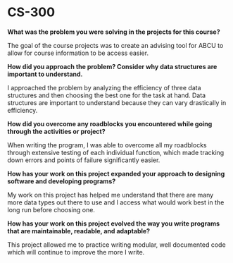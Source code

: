 # CS-300
**What was the problem you were solving in the projects for this course?**

The goal of the course projects was to create an advising tool for ABCU to allow for course information to be access easier.

**How did you approach the problem? Consider why data structures are important to understand.**

I approached the problem by analyzing the efficiency of three data structures and then choosing the best one for the task at hand. Data structures are important to understand because they can vary drastically in efficiency.

**How did you overcome any roadblocks you encountered while going through the activities or project?**

When writing the program, I was able to overcome all my roadblocks through extensive testing of each individual function, which made tracking down errors and points of failure significantly easier.

**How has your work on this project expanded your approach to designing software and developing programs?**

My work on this project has helped me understand that there are many more data types out there to use and I access what would work best in the long run before choosing one.

**How has your work on this project evolved the way you write programs that are maintainable, readable, and adaptable?**

This project allowed me to practice writing modular, well documented code which will continue to improve the more I write. 
